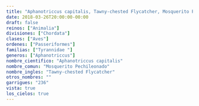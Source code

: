 ```yaml
---
title: "Aphanotriccus capitalis, Tawny-chested Flycatcher, Mosquerito Pechileonado"
date: 2018-03-26T20:00:00-00:00
draft: false
reinos: ["Animalia"]
divisiones: ["Chordata"]
clases: ["Aves"]
ordenes: ["Passeriformes"]
familias: ["Tyrannidae "]
generos: ["Aphanotriccus"]
nombre_cientifico: "Aphanotriccus capitalis"
nombre_comun: "Mosquerito Pechileonado"
nombre_ingles: "Tawny-chested Flycatcher"
otros_nombres: ""
garrigues: "236"
vista: true
los_cielos: true
---
```

